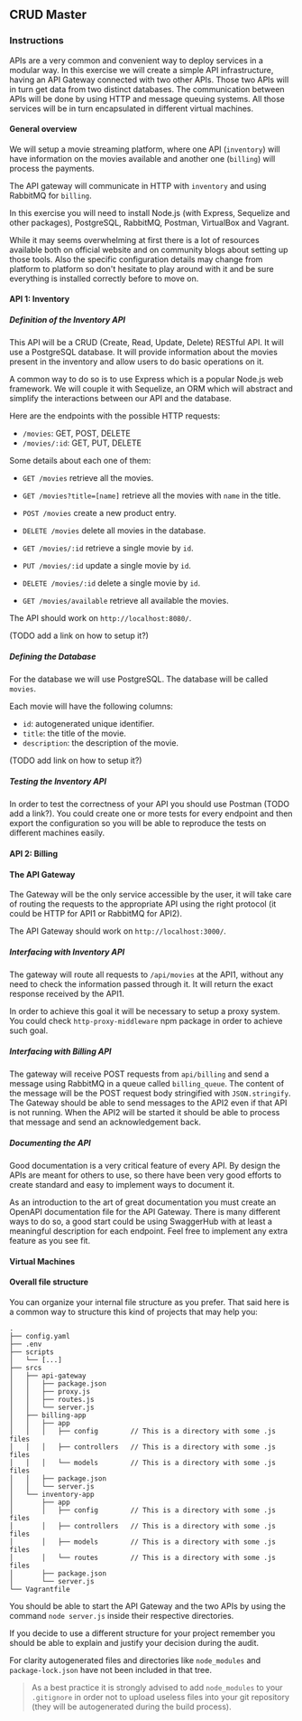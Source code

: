 ## CRUD Master

### Instructions

APIs are a very common and convenient way to deploy services in a modular way.
In this exercise we will create a simple API infrastructure, having an API Gateway connected with two other APIs.
Those two APIs will in turn get data from two distinct databases.
The communication between APIs will be done by using HTTP and message queuing systems.
All those services will be in turn encapsulated in different virtual machines.

#### General overview

We will setup a movie streaming platform, where one API (`inventory`) will have information on the movies available and another one (`billing`) will process the payments.

The API gateway will communicate in HTTP with `inventory` and using RabbitMQ for `billing`.

In this exercise you will need to install Node.js (with Express, Sequelize and other packages), PostgreSQL, RabbitMQ, Postman, VirtualBox and Vagrant.

While it may seems overwhelming at first there is a lot of resources available both on official website and on community blogs about setting up those tools.
Also the specific configuration details may change from platform to platform so don't hesitate to play around with it and be sure everything is installed correctly before to move on.

#### API 1: Inventory

##### Definition of the Inventory API

This API will be a CRUD (Create, Read, Update, Delete) RESTful API.
It will use a PostgreSQL database.
It will provide information about the movies present in the inventory and allow users to do basic operations on it.

A common way to do so is to use Express which is a popular Node.js web framework.
We will couple it with Sequelize, an ORM which will abstract and simplify the interactions between our API and the database.

Here are the endpoints with the possible HTTP requests:

- `/movies`: GET, POST, DELETE
- `/movies/:id`: GET, PUT, DELETE

Some details about each one of them:

- `GET /movies` retrieve all the movies.
- `GET /movies?title=[name]` retrieve all the movies with `name` in the title.
- `POST /movies` create a new product entry.
- `DELETE /movies` delete all movies in the database.

- `GET /movies/:id` retrieve a single movie by `id`.
- `PUT /movies/:id` update a single movie by `id`.
- `DELETE /movies/:id` delete a single movie by `id`.

- `GET /movies/available` retrieve all available the movies.

The API should work on `http://localhost:8080/`.

(TODO add a link on how to setup it?)

##### Defining the Database

For the database we will use PostgreSQL.
The database will be called `movies`.

Each movie will have the following columns:

- `id`: autogenerated unique identifier.
- `title`: the title of the movie.
- `description`: the description of the movie.

(TODO add link on how to setup it?)

##### Testing the Inventory API

In order to test the correctness of your API you should use Postman (TODO add a link?). You could create one or more tests for every endpoint and then export the configuration so you will be able to reproduce the tests on different machines easily.

#### API 2: Billing

#### The API Gateway

The Gateway will be the only service accessible by the user, it will take care of routing the requests to the appropriate API using the right protocol (it could be HTTP for API1 or RabbitMQ for API2).

The API Gateway should work on `http://localhost:3000/`.

##### Interfacing with Inventory API

The gateway will route all requests to `/api/movies` at the API1, without any need to check the information passed through it.
It will return the exact response received by the API1.

In order to achieve this goal it will be necessary to setup a proxy system.
You could check `http-proxy-middleware` npm package in order to achieve such goal.

##### Interfacing with Billing API

The gateway will receive POST requests from `api/billing` and send a message using RabbitMQ in a queue called `billing_queue`.
The content of the message will be the POST request body stringified with `JSON.stringify`.
The Gateway should be able to send messages to the API2 even if that API is not running. When the API2 will be started it should be able to process that message and send an acknowledgement back.

##### Documenting the API

Good documentation is a very critical feature of every API. By design the APIs are meant for others to use, so there have been very good efforts to create standard and easy to implement ways to document it.

As an introduction to the art of great documentation you must create an OpenAPI documentation file for the API Gateway. There is many different ways to do so, a good start could be using SwaggerHub with at least a meaningful description for each endpoint. Feel free to implement any extra feature as you see fit.

#### Virtual Machines

#### Overall file structure

You can organize your internal file structure as you prefer. That said here is a common way to structure this kind of projects that may help you:

```console
.
├── config.yaml
├── .env
├── scripts
│   └── [...]
├── srcs
│   ├── api-gateway
│   │   ├── package.json
│   │   ├── proxy.js
│   │   ├── routes.js
│   │   └── server.js
│   ├── billing-app
│   │   ├── app
│   │   │   ├── config        // This is a directory with some .js files
│   │   │   ├── controllers   // This is a directory with some .js files
│   │   │   └── models        // This is a directory with some .js files
│   │   ├── package.json
│   │   └── server.js
│   └── inventory-app
│       ├── app
│       │   ├── config        // This is a directory with some .js files
│       │   ├── controllers   // This is a directory with some .js files
│       │   ├── models        // This is a directory with some .js files
│       │   └── routes        // This is a directory with some .js files
│       ├── package.json
│       └── server.js
└── Vagrantfile
```

You should be able to start the API Gateway and the two APIs by using the command `node server.js` inside their respective directories.

If you decide to use a different structure for your project remember you should be able to explain and justify your decision during the audit.

For clarity autogenerated files and directories like `node_modules` and `package-lock.json` have not been included in that tree.

> As a best practice it is strongly advised to add `node_modules` to your `.gitignore` in order not to upload useless files into your git repository (they will be autogenerated during the build process).
